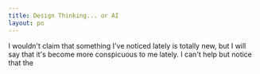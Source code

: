 ```yaml
---
title: Design Thinking... or AI
layout: po
---
```


I wouldn't claim that something I've noticed lately is totally new, but I will say that it's become more conspicuous to me lately. I can't help but notice that the 
